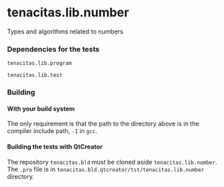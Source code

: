 # tenacitas.lib.number
Types and algorithms related to numbers


### Dependencies for the tests

`tenacitas.lib.program`

`tenacitas.lib.test`


### Building

#### With your build system
The only requirement is that the path to the directory above is in the compiler include path, `-I` in `gcc`.

#### Building the tests with QtCreator
The repository `tenacitas.bld` must be cloned aside `tenacitas.lib.number`. The `.pro` file is in `tenacitas.bld.qtcreator/tst/tenacitas.lib.number` directory.



